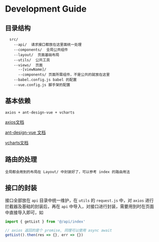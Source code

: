 # Development Guide

## 目录结构

```
  src/
    --api/  请求接口都放在这里面统一处理
    --components/  全局公共组件
    --layout/  页面基础布局
    --utils/  公共工具
    --views/  页面
      --[viewName]/
      --components/ 页面所需组件，不是公共的就放在这里
    --babel.config.js babel 的配置
    --vue.config.js 脚手架的配置
```

## 基本依赖

```
axios + ant-design-vue + vcharts
```

[axios文档](https://www.kancloud.cn/yunye/axios/234845)

[ant-design-vue 文档](https://www.antdv.com/docs/vue/introduce-cn/)

[vcharts文档](https://v-charts.js.org/#/skill-demo)



## 路由的处理

```
全局都会用到的布局在 Layout/ 中封装好了，可以参考 index 的路由用法
```

## 接口的封装

接口全部放在 `api` 目录中统一维护，在 `utils` 的 `request.js` 中，对 `axios` 进行拦截器及基础的封装后，再在 `api` 中导入，对接口进行封装，需要用到时在页面中直接导入即可，如

```javascript
import { getList } from '@/api/index'

// axios 返回的是个 promise, 同理可以使用 async await
getList().then(res => {}, err => {})
```